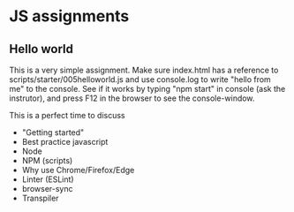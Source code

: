 # JS assignments
## Hello world
This is a very simple assignment. Make sure index.html has a 
reference to scripts/starter/005helloworld.js and use
 console.log to write "hello from me" to the console. See
 if it works by typing "npm start" in console (ask the instrutor), and press F12 in the browser to see 
   the console-window.

This is a perfect time to discuss

* "Getting started"
* Best practice javascript
* Node
* NPM (scripts)
* Why use Chrome/Firefox/Edge
* Linter (ESLint)
* browser-sync
* Transpiler